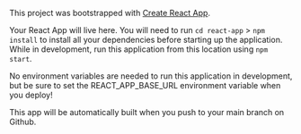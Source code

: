 This project was bootstrapped with [Create React App](https://github.com/facebook/create-react-app).

Your React App will live here.  You will need to run `cd react-app` > `npm install` to install all your dependencies before starting up the application. While in development, run this application from this location using `npm start`.

No environment variables are needed to run this application in development, but be sure to set the REACT_APP_BASE_URL environment variable when you deploy!

This app will be automatically built when you push to your main branch on Github.
